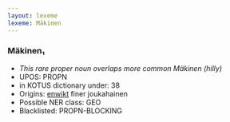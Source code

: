 ```yaml
---
layout: lexeme
lexeme: Mäkinen
---
```


###  Mäkinen₁

* _This rare proper noun overlaps more common *Mäkinen* (hilly)_
* UPOS:  PROPN
* in KOTUS dictionary under:  38
* Origins: [enwikt](https://en.wiktionary.org/wiki/Mäkinen) finer joukahainen 
* Possible NER class:  GEO
* Blacklisted:  PROPN-BLOCKING

